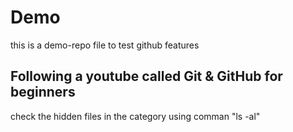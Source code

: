 # Demo

this is a demo-repo file to test github features

## Following a youtube called Git & GitHub for beginners

check the hidden files in the category using comman "ls -al"
